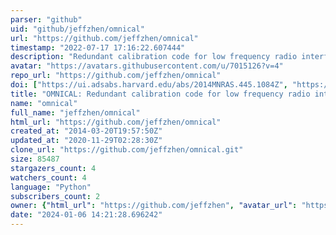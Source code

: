 ```yaml
---
parser: "github"
uid: "github/jeffzhen/omnical"
url: "https://github.com/jeffzhen/omnical"
timestamp: "2022-07-17 17:16:22.607444"
description: "Redundant calibration code for low frequency radio interferometers, managed by Jeff Zheng"
avatar: "https://avatars.githubusercontent.com/u/7015126?v=4"
repo_url: "https://github.com/jeffzhen/omnical"
doi: ["https://ui.adsabs.harvard.edu/abs/2014MNRAS.445.1084Z", "https://ui.adsabs.harvard.edu/abs/2019ascl.soft07010Z/abstract"]
title: "OMNICAL: Redundant calibration code for low frequency radio interferometers"
name: "omnical"
full_name: "jeffzhen/omnical"
html_url: "https://github.com/jeffzhen/omnical"
created_at: "2014-03-20T19:57:50Z"
updated_at: "2020-11-29T02:28:30Z"
clone_url: "https://github.com/jeffzhen/omnical.git"
size: 85487
stargazers_count: 4
watchers_count: 4
language: "Python"
subscribers_count: 2
owner: {"html_url": "https://github.com/jeffzhen", "avatar_url": "https://avatars.githubusercontent.com/u/7015126?v=4", "login": "jeffzhen", "type": "User"}
date: "2024-01-06 14:21:28.696242"
---
```

